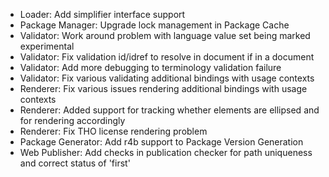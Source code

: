 * Loader: Add simplifier interface support
* Package Manager: Upgrade lock management in Package Cache
* Validator: Work around problem with language value set being marked experimental
* Validator: Fix validation id/idref to resolve in document if in a document
* Validator: Add more debugging to terminology validation failure
* Validator: Fix various validating additional bindings with usage contexts
* Renderer: Fix various issues rendering additional bindings with usage contexts
* Renderer: Added support for tracking whether elements are ellipsed and for rendering accordingly
* Renderer: Fix THO license rendering problem
* Package Generator: Add r4b support to Package Version Generation
* Web Publisher: Add checks in publication checker for path uniqueness and correct status of 'first'
